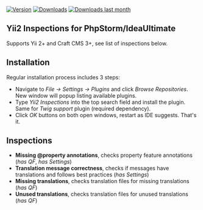 [![Version](http://phpstorm.espend.de/badge/9400/version)](https://plugins.jetbrains.com/plugin/9400)
[![Downloads](http://phpstorm.espend.de/badge/9400/downloads)](https://plugins.jetbrains.com/plugin/9400)
[![Downloads last month](http://phpstorm.espend.de/badge/9400/last-month)](https://plugins.jetbrains.com/plugin/9400)


Yii2 Inspections for PhpStorm/IdeaUltimate
---
Supports Yii 2+ and Craft CMS 3+, see list of inspections below.

Installation
---

Regular installation process includes 3 steps:
- Navigate to *File -> Settings -> Plugins* and click *Browse Repositories*. New window will popup listing available plugins. 
- Type *Yii2 Inspections* into the top search field and install the plugin. Same for *Twig support* plugin (required dependency).  
- Click *OK* buttons on both open windows, restart as IDE suggests. That's it.

Inspections
---
- **Missing @property annotations**, checks property feature annotations (*has QF*, *has Settings*)
- **Translation message correctness**, checks if messages have translations and follows best practices (*has Settings*)
- **Missing translations**, checks translation files for missing translations (*has QF*)
- **Unused translations**, checks translation files for unused translations (*has QF*)